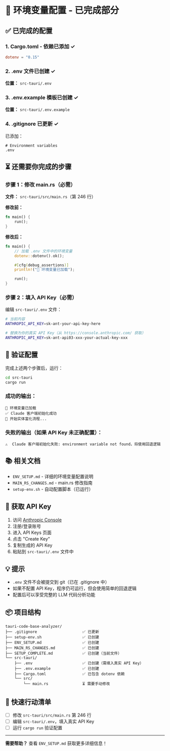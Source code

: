 # 🎉 环境变量配置 - 已完成部分

## ✅ 已完成的配置

### 1. Cargo.toml - 依赖已添加 ✓

```toml
dotenv = "0.15"
```

### 2. .env 文件已创建 ✓

**位置：** `src-tauri/.env`

### 3. .env.example 模板已创建 ✓

**位置：** `src-tauri/.env.example`

### 4. .gitignore 已更新 ✓

已添加：

```
# Environment variables
.env
```

## ⏳ 还需要你完成的步骤

### 步骤 1：修改 main.rs（必需）

**文件：** `src-tauri/src/main.rs`（第 246 行）

**修改前：**

```rust
fn main() {
    run();
}
```

**修改后：**

```rust
fn main() {
    // 加载 .env 文件中的环境变量
    dotenv::dotenv().ok();

    #[cfg(debug_assertions)]
    println!("🔧 环境变量已加载");

    run();
}
```

### 步骤 2：填入 API Key（必需）

编辑 `src-tauri/.env` 文件：

```bash
# 当前内容
ANTHROPIC_API_KEY=sk-ant-your-api-key-here

# 替换为你的真实 API Key（从 https://console.anthropic.com/ 获取）
ANTHROPIC_API_KEY=sk-ant-api03-xxx-your-actual-key-xxx
```

## 🚀 验证配置

完成上述两个步骤后，运行：

```bash
cd src-tauri
cargo run
```

### 成功的输出：

```
🔧 环境变量已加载
✅ Claude 客户端初始化成功
🚀 开始实体富化流程...
```

### 失败的输出（如果 API Key 未正确配置）：

```
⚠️  Claude 客户端初始化失败: environment variable not found，将使用回退逻辑
```

## 📚 相关文档

- `ENV_SETUP.md` - 详细的环境变量配置说明
- `MAIN_RS_CHANGES.md` - main.rs 修改指南
- `setup-env.sh` - 自动配置脚本（已运行）

## 🔑 获取 API Key

1. 访问 [Anthropic Console](https://console.anthropic.com/)
2. 注册/登录账号
3. 进入 API Keys 页面
4. 点击 "Create Key"
5. 复制生成的 API Key
6. 粘贴到 `src-tauri/.env` 文件中

## 💡 提示

- `.env` 文件不会被提交到 git（已在 .gitignore 中）
- 如果不配置 API Key，程序仍可运行，但会使用简单的回退逻辑
- 配置后可以享受完整的 LLM 代码分析功能

## 📦 项目结构

```
tauri-code-base-analyzer/
├── .gitignore                    ✅ 已更新
├── setup-env.sh                  ✅ 已创建
├── ENV_SETUP.md                  ✅ 已创建
├── MAIN_RS_CHANGES.md            ✅ 已创建
├── SETUP_COMPLETE.md             ✅ 已创建（当前文件）
└── src-tauri/
    ├── .env                      ✅ 已创建（需填入真实 API Key）
    ├── .env.example              ✅ 已创建
    ├── Cargo.toml                ✅ 已包含 dotenv 依赖
    └── src/
        └── main.rs               ⏳ 需要手动修改
```

## 🎯 快速行动清单

- [ ] 修改 `src-tauri/src/main.rs` 第 246 行
- [ ] 编辑 `src-tauri/.env`，填入真实 API Key
- [ ] 运行 `cargo run` 验证配置

---

**需要帮助？** 查看 `ENV_SETUP.md` 获取更多详细信息！
